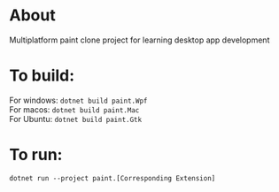 # About
Multiplatform paint clone project for learning desktop app development

# To build:
For windows:
`dotnet build paint.Wpf`  
For macos:
`dotnet build paint.Mac`  
For Ubuntu:
`dotnet build paint.Gtk`  

# To run:
`dotnet run --project paint.[Corresponding Extension]`
